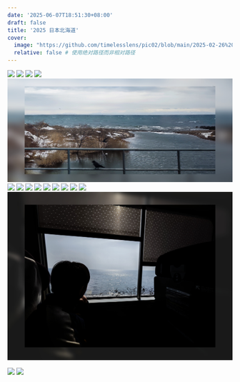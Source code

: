 ```yaml
---
date: '2025-06-07T18:51:30+08:00'
draft: false
title: '2025 日本北海道'
cover:
  image: "https://github.com/timelesslens/pic02/blob/main/2025-02-26%20%E6%97%A5%E6%9C%AC%E5%8C%97%E6%B5%B7%E9%81%93/1749295673140.jpg?raw=true" # 您可以使用文章中已有的图片或其他图片
  relative: false # 使用绝对路径而非相对路径
---
```


![](https://github.com/timelesslens/pic02/blob/main/2025-02-26%20%E6%97%A5%E6%9C%AC%E5%8C%97%E6%B5%B7%E9%81%93/1749295673140.jpg?raw=true)
![](https://github.com/timelesslens/pic02/blob/main/2025-02-26%20%E6%97%A5%E6%9C%AC%E5%8C%97%E6%B5%B7%E9%81%93/1749295673096.jpg?raw=true)
![](https://github.com/timelesslens/pic02/blob/main/2025-02-26%20%E6%97%A5%E6%9C%AC%E5%8C%97%E6%B5%B7%E9%81%93/1749295673116.jpg?raw=true)
![](https://github.com/timelesslens/pic02/blob/main/2025-02-26%20%E6%97%A5%E6%9C%AC%E5%8C%97%E6%B5%B7%E9%81%93/1749295673158.jpg?raw=true)
![](https://github.com/timelesslens/pic02/blob/main/2025-02-26%20%E6%97%A5%E6%9C%AC%E5%8C%97%E6%B5%B7%E9%81%93/1749295673178.jpg?raw=true)
![](https://github.com/timelesslens/pic02/blob/main/2025-02-26%20%E6%97%A5%E6%9C%AC%E5%8C%97%E6%B5%B7%E9%81%93/1749295673193.jpg?raw=true)
![](https://github.com/timelesslens/pic02/blob/main/2025-02-26%20%E6%97%A5%E6%9C%AC%E5%8C%97%E6%B5%B7%E9%81%93/1749295673210.jpg?raw=true)
![](https://github.com/timelesslens/pic02/blob/main/2025-02-26%20%E6%97%A5%E6%9C%AC%E5%8C%97%E6%B5%B7%E9%81%93/1749295673226.jpg?raw=true)
![](https://github.com/timelesslens/pic02/blob/main/2025-02-26%20%E6%97%A5%E6%9C%AC%E5%8C%97%E6%B5%B7%E9%81%93/1749295673242.jpg?raw=true)
![](https://github.com/timelesslens/pic02/blob/main/2025-02-26%20%E6%97%A5%E6%9C%AC%E5%8C%97%E6%B5%B7%E9%81%93/1749295673252.jpg?raw=true)
![](https://github.com/timelesslens/pic02/blob/main/2025-02-26%20%E6%97%A5%E6%9C%AC%E5%8C%97%E6%B5%B7%E9%81%93/1749295673270.jpg?raw=true)
![](https://github.com/timelesslens/pic02/blob/main/2025-02-26%20%E6%97%A5%E6%9C%AC%E5%8C%97%E6%B5%B7%E9%81%93/1749295673290.jpg?raw=true)
![](https://github.com/timelesslens/pic02/blob/main/2025-02-26%20%E6%97%A5%E6%9C%AC%E5%8C%97%E6%B5%B7%E9%81%93/1749295673310.jpg?raw=true)
![](https://github.com/timelesslens/pic02/blob/main/2025-02-26%20%E6%97%A5%E6%9C%AC%E5%8C%97%E6%B5%B7%E9%81%93/1749295673334.jpg?raw=true)
![](https://github.com/timelesslens/pic02/blob/main/2025-02-26%20%E6%97%A5%E6%9C%AC%E5%8C%97%E6%B5%B7%E9%81%93/1749295673356.jpg?raw=true)

![](https://github.com/timelesslens/pic02/blob/main/2025-02-26%20%E6%97%A5%E6%9C%AC%E5%8C%97%E6%B5%B7%E9%81%93/1749295673376.jpg?raw=true)
![](https://github.com/timelesslens/pic02/blob/main/2025-02-26%20%E6%97%A5%E6%9C%AC%E5%8C%97%E6%B5%B7%E9%81%93/1749295673398.jpg?raw=true)


